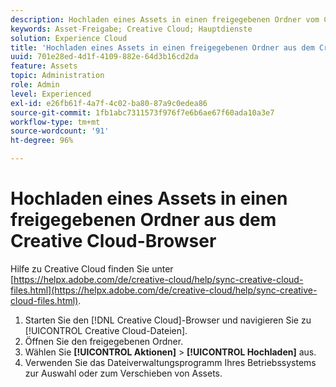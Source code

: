 ```yaml
---
description: Hochladen eines Assets in einen freigegebenen Ordner vom Creative Cloud-Browser in Experience Cloud.
keywords: Asset-Freigabe; Creative Cloud; Hauptdienste
solution: Experience Cloud
title: 'Hochladen eines Assets in einen freigegebenen Ordner aus dem Creative Cloud-Browser '
uuid: 701e28ed-4d1f-4109-882e-64d3b16cd2da
feature: Assets
topic: Administration
role: Admin
level: Experienced
exl-id: e26fb61f-4a7f-4c02-ba80-87a9c0edea86
source-git-commit: 1fb1abc7311573f976f7e6b6ae67f60ada10a3e7
workflow-type: tm+mt
source-wordcount: '91'
ht-degree: 96%

---
```


# Hochladen eines Assets in einen freigegebenen Ordner aus dem Creative Cloud-Browser

Hilfe zu Creative Cloud finden Sie unter [https://helpx.adobe.com/de/creative-cloud/help/sync-creative-cloud-files.html](https://helpx.adobe.com/de/creative-cloud/help/sync-creative-cloud-files.html).

1. Starten Sie den [!DNL Creative Cloud]-Browser und navigieren Sie zu [!UICONTROL Creative Cloud-Dateien].
1. Öffnen Sie den freigegebenen Ordner.
1. Wählen Sie **[!UICONTROL Aktionen]** > **[!UICONTROL Hochladen]** aus.
1. Verwenden Sie das Dateiverwaltungsprogramm Ihres Betriebssystems zur Auswahl oder zum Verschieben von Assets.
